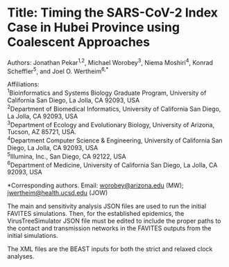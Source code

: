 # Title: Timing the SARS-CoV-2 Index Case in Hubei Province using Coalescent Approaches
Authors: Jonathan Pekar<sup>1,2</sup>, Michael Worobey<sup>3</sup>, Niema Moshiri<sup>4</sup>, Konrad Scheffler<sup>5</sup>, and Joel O. Wertheim<sup>6,*</sup><br />

Affiliations:<br />
<sup>1</sup>Bioinformatics and Systems Biology Graduate Program, University of California San Diego, La Jolla, CA 92093, USA<br />
<sup>2</sup>Department of Biomedical Informatics, University of California San Diego, La Jolla, CA 92093, USA<br />
<sup>3</sup>Department of Ecology and Evolutionary Biology, University of Arizona, Tucson, AZ 85721, USA.<br />
<sup>4</sup>Department Computer Science & Engineering, University of California San Diego, La Jolla, CA 92093, USA<br />
<sup>5</sup>Illumina, Inc., San Diego, CA 92122, USA<br />
<sup>6</sup>Department of Medicine, University of California San Diego, La Jolla, CA 92093, USA<br />

*Corresponding authors. Email: worobey@arizona.edu (MW); jwertheim@health.ucsd.edu (JOW)

The main and sensitivity analysis JSON files are used to run the initial FAVITES simulations. Then, for the established epidemics, the VirusTreeSimulator JSON file must be edited to include the proper paths to the contact and transmission networks in the FAVITES outputs from the initial simulations. 

The XML files are the BEAST inputs for both the strict and relaxed clock analyses. 
